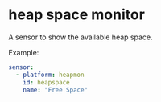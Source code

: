 # heap space monitor

A sensor to show the available heap space.

Example:
```yaml
sensor:
  - platform: heapmon
    id: heapspace
    name: "Free Space"
```

